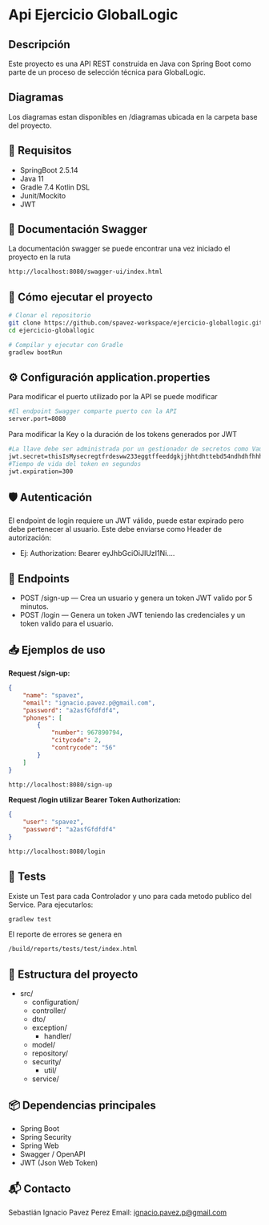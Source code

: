 # Api Ejercicio GlobalLogic

## Descripción
Este proyecto es una API REST construida en Java con Spring Boot como parte de un proceso de selección técnica para GlobalLogic.

## Diagramas
Los diagramas estan disponibles en /diagramas ubicada en la carpeta base del proyecto.

## 📌 Requisitos

- SpringBoot 2.5.14
- Java 11
- Gradle 7.4 Kotlin DSL
- Junit/Mockito
- JWT

## 🧠 Documentación Swagger
La documentación swagger se puede encontrar una vez iniciado el proyecto en la ruta
```bash
http://localhost:8080/swagger-ui/index.html
```

## 🚀 Cómo ejecutar el proyecto

```bash
# Clonar el repositorio
git clone https://github.com/spavez-workspace/ejercicio-globallogic.git
cd ejercicio-globallogic

# Compilar y ejecutar con Gradle
gradlew bootRun
```
## ⚙️ Configuración application.properties
Para modificar el puerto utilizado por la API se puede modificar
```bash
#El endpoint Swagger comparte puerto con la API
server.port=8080
```

Para modificar la Key o la duración de los tokens generados por JWT
```bash
#La llave debe ser administrada por un gestionador de secretos como Vault
jwt.secret=thisIsMysecregtfrdesww233eggtffeeddgkjjhhtdhttebd54ndhdhfhhhshs8877465sbbdd
#Tiempo de vida del token en segundos
jwt.expiration=300
```

## 🛡️ Autenticación
El endpoint de login requiere un JWT válido, puede estar expirado pero debe pertenecer al usuario. Este debe enviarse como Header de autorización:
- Ej: Authorization: Bearer eyJhbGciOiJIUzI1Ni....

## 🔐 Endpoints
- POST /sign-up — Crea un usuario y genera un token JWT valido por 5 minutos.
- POST /login — Genera un token JWT teniendo las credenciales y un token valido para el usuario.

## 📥 Ejemplos de uso
**Request /sign-up:**

```json
{
    "name": "spavez",
    "email": "ignacio.pavez.p@gmail.com",
    "password": "a2asfGfdfdf4",
    "phones": [
        {
            "number": 967890794,
            "citycode": 2,
            "contrycode": "56"
        }
    ]
}
```
```bash
http://localhost:8080/sign-up
```

**Request /login utilizar Bearer Token Authorization:**

```json
{
    "user": "spavez",
    "password": "a2asfGfdfdf4"
}
```
```bash
http://localhost:8080/login
```

## 🧪 Tests
Existe un Test para cada Controlador y uno para cada metodo publico del Service.
Para ejecutarlos:
```bash
gradlew test
```
El reporte de errores se genera en
```bash
/build/reports/tests/test/index.html
```

## 📄 Estructura del proyecto
- src/
  - configuration/ 
  - controller/
  - dto/
  - exception/
    - handler/
  - model/
  - repository/
  - security/
      - util/
  - service/
 
## 📦 Dependencias principales
- Spring Boot
- Spring Security
- Spring Web
- Swagger / OpenAPI
- JWT (Json Web Token)

## 📬 Contacto
Sebastián Ignacio Pavez Perez
Email: ignacio.pavez.p@gmail.com
